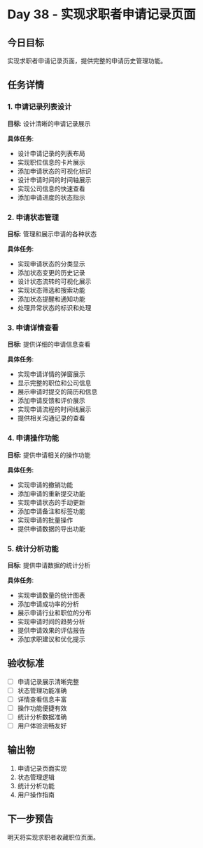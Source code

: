 # Day 38 - 实现求职者申请记录页面

## 今日目标
实现求职者申请记录页面，提供完整的申请历史管理功能。

## 任务详情

### 1. 申请记录列表设计
**目标**: 设计清晰的申请记录展示

**具体任务**:
- 设计申请记录的列表布局
- 实现职位信息的卡片展示
- 添加申请状态的可视化标识
- 设计申请时间的时间轴展示
- 实现公司信息的快速查看
- 添加申请进度的状态指示

### 2. 申请状态管理
**目标**: 管理和展示申请的各种状态

**具体任务**:
- 实现申请状态的分类显示
- 添加状态变更的历史记录
- 设计状态流转的可视化展示
- 实现状态筛选和搜索功能
- 添加状态提醒和通知功能
- 处理异常状态的标识和处理

### 3. 申请详情查看
**目标**: 提供详细的申请信息查看

**具体任务**:
- 实现申请详情的弹窗展示
- 显示完整的职位和公司信息
- 展示申请时提交的简历和信息
- 添加申请反馈和评价展示
- 实现申请流程的时间线展示
- 提供相关沟通记录的查看

### 4. 申请操作功能
**目标**: 提供申请相关的操作功能

**具体任务**:
- 实现申请的撤销功能
- 添加申请的重新提交功能
- 实现申请状态的手动更新
- 添加申请备注和标签功能
- 实现申请的批量操作
- 提供申请数据的导出功能

### 5. 统计分析功能
**目标**: 提供申请数据的统计分析

**具体任务**:
- 实现申请数量的统计图表
- 添加申请成功率的分析
- 展示申请行业和职位的分布
- 实现申请时间的趋势分析
- 提供申请效果的评估报告
- 添加求职建议和优化提示

## 验收标准
- [ ] 申请记录展示清晰完整
- [ ] 状态管理功能准确
- [ ] 详情查看信息丰富
- [ ] 操作功能便捷有效
- [ ] 统计分析数据准确
- [ ] 用户体验流畅友好

## 输出物
1. 申请记录页面实现
2. 状态管理逻辑
3. 统计分析功能
4. 用户操作指南

## 下一步预告
明天将实现求职者收藏职位页面。
